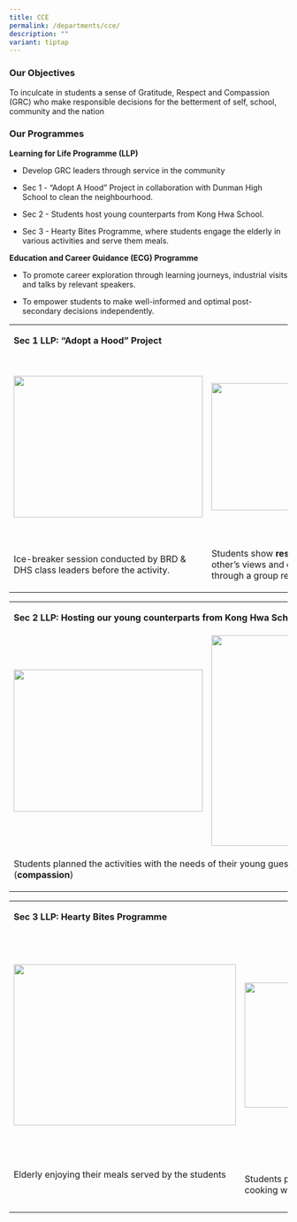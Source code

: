 ```yaml
---
title: CCE
permalink: /departments/cce/
description: ""
variant: tiptap
---
```

<h3><strong>Our Objectives</strong></h3>
<p>To inculcate in students a sense of Gratitude, Respect and Compassion
(GRC) who make responsible decisions for the betterment of self, school,
community and the nation</p>
<h3><strong>Our Programmes</strong></h3>
<p><strong>Learning for Life Programme (LLP)</strong>
</p>
<ul>
<li>
<p>Develop GRC leaders through service in the community</p>
</li>
<li>
<p>Sec 1 - “Adopt A Hood” Project in collaboration with Dunman High School
to clean the neighbourhood.&nbsp;</p>
</li>
<li>
<p>Sec 2 - Students host young counterparts from Kong Hwa School.&nbsp;</p>
</li>
<li>
<p>Sec 3 - Hearty Bites Programme, where students engage the elderly in various
activities and serve them meals.&nbsp;</p>
</li>
</ul>
<p><strong>Education and Career Guidance (ECG) Programme</strong>
</p>
<ul>
<li>
<p>To promote career exploration through learning journeys, industrial visits
and talks by relevant speakers.&nbsp;</p>
</li>
<li>
<p>To empower students to make well-informed and optimal post-secondary decisions
independently.&nbsp;</p>
</li>
</ul>
<p></p>
<table style="minWidth: 75px">
<colgroup>
<col>
<col>
<col>
</colgroup>
<tbody>
<tr>
<td rowspan="1" colspan="3">
<p><strong>Sec 1 LLP: “Adopt a Hood” Project</strong>
</p>
</td>
</tr>
<tr>
<td rowspan="1" colspan="1">
<div class="isomer-image-wrapper">
<img style="width: 100%" height="256px;" width="342px;" src="https://lh7-us.googleusercontent.com/slidesz/AGV_vUfqR-qnT7sJzzVWG_xLYLeBHWnCqhZsAZJSCch3PA7Ox85hLaic298C752ns6jeSrGAQckoSNzdgVtTbpaHKqkyedSnYPOg6kolkv5TGVZCbwb8GkJ2RoNSWjKStslSLjmkFOnbp42j5Pl7xJsSa3beEejirIVz=s2048?key=zsTXGgVDWAc4aZ25hKfEgg">
</div>
</td>
<td rowspan="1" colspan="1">
<div class="isomer-image-wrapper">
<img style="width: 100%" height="230px;" width="342px;" src="https://lh7-us.googleusercontent.com/slidesz/AGV_vUfQr6ZOiKbEJegh2rPLq6uQzzNdOzVflwlZdqbqPyAjufBo_MzDG-acQxAOsj85xTbnHDgskPMDtBe7cg0drHutTMgt7TkyMJrSYQTdYt1vcRC8DcST7obZE5CODzw7zkPQlsZ4MolcacwR7FnyVYvMt835lfNS=s2048?key=zsTXGgVDWAc4aZ25hKfEgg">
</div>
</td>
<td rowspan="1" colspan="1">
<div class="isomer-image-wrapper">
<img style="width: 100%" height="321px;" width="359px;" src="https://lh7-us.googleusercontent.com/slidesz/AGV_vUcN7gBPs6ljuClS39ALc80AiVthz3FB5dH2fCJlc2QHKNGMc1IEgCQkPKUth-YYsvJucYmq7PzETllztUzclx5RKctv7g1WxMRRqtv9tqYH5z2HCPyP1OB1hh4etg9l9SAxcCE1s1_3kVNMZn2NXUUC6gr4MYk=s2048?key=zsTXGgVDWAc4aZ25hKfEgg">
</div>
</td>
</tr>
<tr>
<td rowspan="1" colspan="1">
<p>Ice-breaker session conducted by BRD &amp; DHS class leaders before the
activity.</p>
</td>
<td rowspan="1" colspan="1">
<p>Students show <strong>respect</strong> by listening to each other’s views
and consolidating their learning through a group reflection session</p>
</td>
<td rowspan="1" colspan="1">
<p>Students doing their part to clean up the neighbourhood - Giving back
to society and showing <strong>compassion</strong>
</p>
</td>
</tr>
</tbody>
</table>
<table style="minWidth: 50px">
<colgroup>
<col>
<col>
</colgroup>
<tbody>
<tr>
<td rowspan="1" colspan="2">
<p><strong>Sec 2 LLP: Hosting our young counterparts from Kong Hwa School&nbsp;</strong>
</p>
</td>
</tr>
<tr>
<td rowspan="1" colspan="1">
<div class="isomer-image-wrapper">
<img style="width: 100%" height="257px;" width="342px;" src="https://lh7-us.googleusercontent.com/slidesz/AGV_vUd4twknAwOpLdnq5cCIFi3-3JwTn3gVDN7tXXZ2_ICnl9cDg1ZOKXPOhtPMBsPjPh8uxhqyAyf3x-oiAJAR4JXqzrJJB_G7z66cN3zDYaoSls4vJvIRVTvYrjuUVUvcCWYbN3fYoA9PFpqd3u2-tDbYooK_1dpY=s2048?key=zsTXGgVDWAc4aZ25hKfEgg">
</div>
</td>
<td rowspan="1" colspan="1">
<div class="isomer-image-wrapper">
<img style="width: 76%;" height="381px;" width="286px;" src="https://lh7-us.googleusercontent.com/slidesz/AGV_vUc1Btkya6389i3GVBnnaib3k3ieiM278CGVcSeXE4W2Cyb-BW9YpsbMxPiorc_uDa1vWR2Kzi9Zn5y7zE7N7rFV6WzfV0PNmTrfdwQgZGLZCjyZMLD-c1XDdkhRdHBy0KiIkYL4A4rogcDQ2BrKbjdrJdVLLSoU=s2048?key=zsTXGgVDWAc4aZ25hKfEgg">
</div>
</td>
</tr>
<tr>
<td rowspan="1" colspan="2">
<p>Students planned the activities with the needs of their young guests in
mind (<strong>compassion</strong>)</p>
</td>
</tr>
</tbody>
</table>
<table style="minWidth: 75px">
<colgroup>
<col>
<col>
<col>
</colgroup>
<tbody>
<tr>
<td rowspan="1" colspan="3">
<p><strong>Sec 3 LLP: Hearty Bites Programme</strong>
</p>
</td>
</tr>
<tr>
<td rowspan="1" colspan="1">
<div class="isomer-image-wrapper">
<img style="width: 100%" height="291px;" width="402px;" src="https://lh7-us.googleusercontent.com/slidesz/AGV_vUcACR8-tZiSG8zQk1gDl-p3XywEE1mCtLQY7kqHs0ra0-6ZAA3Q5BhyO1bGVt3i-71LvA8gHC18UI6sd4U4OauXNSnu3qT_LOTMrwrL4DZ20OZjxvSFuoig6ydKDHek9Zdr5FMqBtw18XfCNgj55h37yhYa218=s2048?key=zsTXGgVDWAc4aZ25hKfEgg">
</div>
</td>
<td rowspan="1" colspan="1">
<div class="isomer-image-wrapper">
<img style="width: 100%" height="226px;" width="402px;" src="https://lh7-us.googleusercontent.com/slidesz/AGV_vUek-BJH_D_1Ms_M694Fa4pQPDvRW6zssAXilWkoOerlNOVWpGdIC7xpv7_RzHnHpcWVuu0bpast9PZzQsCCwXYeflwO1LSxpm2WPj8lzd-GzTvSF0e4JT7FevMD4r6fo4MKZK1Tlmlci8DQ4imDlNJeiuKcPNAf=s2048?key=zsTXGgVDWAc4aZ25hKfEgg">
</div>
</td>
<td rowspan="1" colspan="1">
<div class="isomer-image-wrapper">
<img style="width: 70%;" height="400px;" width="359px;" src="https://lh7-us.googleusercontent.com/slidesz/AGV_vUe3weaGrOnIrypl9UTUiC03WErlhCGipV4B2lbcEHk-1JZ8hAAI2TomRynen01nU-KN9jgT215j_6H_0LfrnMy6PWoV8Sm0ScbU48dRrpaIffMnc5xMdbjD2k8Awxn2X4NFhOvatMoU0znJavPyKIOX5Q9yjzEH=s2048?key=zsTXGgVDWAc4aZ25hKfEgg">
</div>
</td>
</tr>
<tr>
<td rowspan="1" colspan="1">
<p>Elderly enjoying their meals served by the students</p>
<p>
<br>
</p>
</td>
<td rowspan="1" colspan="1">
<p>Students preparing the school-grown vegetables for cooking with the elderly
residents</p>
</td>
<td rowspan="1" colspan="1">
<p>Staff and students displaying the school values of GRC through our Learning
for Life Programme (LLP)</p>
</td>
</tr>
</tbody>
</table>
<p></p>